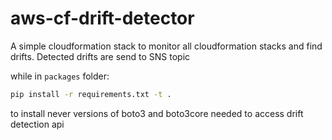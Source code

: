 # aws-cf-drift-detector
A simple cloudformation stack to monitor all cloudformation stacks and find drifts. Detected drifts are send to SNS topic 

while in `packages` folder:
```bash
pip install -r requirements.txt -t .
```

to install never versions of boto3 and boto3core needed to access drift detection api
